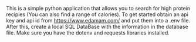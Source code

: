 This is a simple python application that allows you to search for high protein recipies (You can also find a range of calories).
To get started obtain an api key and api id from https://www.edamam.com/ and put them into a .env file.
After this, create a local SQL DataBase with the information in the database file. 
Make sure you have the dotenv and requests libraries installed. 
